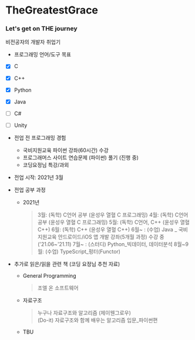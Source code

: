 # TheGreatestGrace
### Let's get on THE journey

비전공자의 개발자 취업기

* 프로그래밍 언어/도구 목표
* [x] C
* [x] C++
* [x] Python
* [x] Java
* [ ] C#
* [ ] Unity


* 전업 전 프로그래밍 경험  
  - 국비지원교육 파이썬 강좌(60시간) 수강
  - 프로그래머스 사이트 연습문제 (파이썬) 풀기 (진행 중)
  - 코딩요정님 특강/과외

* 전업 시작: 2021년 3월  

* 전업 공부 과정
  - 2021년
    > 3월: (독학) C언어 공부 (윤성우 열혈 C 프로그래밍)
    > 4월: (독학) C언어 공부 (윤성우 열혈 C 프로그래밍)
    > 5월: (독학) C언어, C++ (윤성우 열혈 C++)
    > 6월: (독학) C++ (윤성우 열혈 C++)
    > 6월~ : (수업) Java _ 국비지원교육 안드로이드/iOS 앱 개발 강좌(5개월 과정) 수강 중 ('21.06~'21.11)
    > 7월~ : (스터디) Python_빅데이터, 데이터분석
    > 8월~9월: (수업) TypeScript_펑터(Functor)
                


* 추가로 읽은/읽을 관련 책 (코딩 요정님 추천 자료)
  - General Programming
      > 조엘 온 소프트웨어
    
  - 자료구조
      > 누구나 자료구조와 알고리즘 (제이웬그로우)  
      > (Do-it) 자료구조와 함께 배우는 알고리즘 입문_파이썬편
  
  - TBU
  
